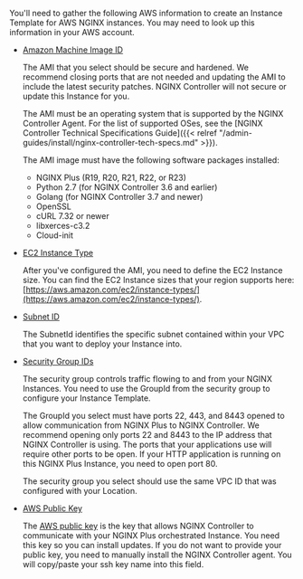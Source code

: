 You'll need to gather the following AWS information to create an Instance Template for AWS NGINX instances. You may need to look up this information in your AWS account.

- [Amazon Machine Image ID](https://docs.aws.amazon.com/AWSEC2/latest/UserGuide/AMIs.html)

  The AMI that you select should be secure and hardened. We recommend closing ports that are not needed and updating the AMI to include the latest security patches. NGINX Controller will not secure or update this Instance for you.  

  The AMI must be an operating system that is supported by the NGINX Controller Agent. For the list of supported OSes, see the [NGINX Controller Technical Specifications Guide]({{< relref "/admin-guides/install/nginx-controller-tech-specs.md" >}}).

  The AMI image must have the following software packages installed:

  - NGINX Plus (R19, R20, R21, R22, or R23)
  - Python 2.7 (for NGINX Controller 3.6 and earlier)
  - Golang (for NGINX Controller 3.7 and newer)
  - OpenSSL
  - cURL 7.32 or newer
  - libxerces-c3.2
  - Cloud-init

- [EC2 Instance Type](https://aws.amazon.com/ec2/instance-types/)

  After you've configured the AMI, you need to define the EC2 Instance size. You can find the EC2 Instance sizes that your region supports here: [https://aws.amazon.com/ec2/instance-types/](https://aws.amazon.com/ec2/instance-types/).

- [Subnet ID](https://docs.aws.amazon.com/vpc/latest/userguide/working-with-vpcs.html)
  
  The SubnetId identifies the specific subnet contained within your VPC that you want to deploy your Instance into.

- [Security Group IDs](https://docs.aws.amazon.com/vpc/latest/userguide/VPC_SecurityGroups.html)

  The security group controls traffic flowing to and from your NGINX Instances. You need to use the GroupId from the security group to configure your Instance Template.

  The GroupId you select must have ports 22, 443, and 8443 opened to allow communication from NGINX Plus to NGINX Controller. We recommend opening only ports 22 and 8443 to the IP address that NGINX Controller is using. The ports that your applications use will require other ports to be open. If your HTTP application is running on this NGINX Plus Instance, you need to open port 80.

  The security group you select should use the same VPC ID that was configured with your Location.

- [AWS Public Key](https://docs.aws.amazon.com/AWSEC2/latest/UserGuide/ec2-key-pairs.html)

  The [AWS public key](https://docs.aws.amazon.com/AWSEC2/latest/UserGuide/ec2-key-pairs.html) is the key that allows NGINX Controller to communicate with your NGINX Plus orchestrated Instance. You need this key so you can install updates. If you do not want to provide your public key, you need to manually install the NGINX Controller agent. You will copy/paste your ssh key name into this field.

<!-- Do not remove. Keep this code at the bottom of the include -->
<!-- DOCS-740 -->